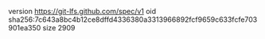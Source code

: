 version https://git-lfs.github.com/spec/v1
oid sha256:7c643a8bc4b12ce8dffd4336380a3313966892fcf9659c633fcfe703901ea350
size 2909
